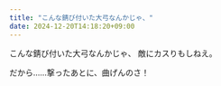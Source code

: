 ```yaml
---
title: "こんな錆び付いた大弓なんかじゃ、"
date: 2024-12-20T14:18:20+09:00
---
```

こんな錆び付いた大弓なんかじゃ、
敵にカスりもしねえ。

だから……撃ったあとに、曲げんのさ！
